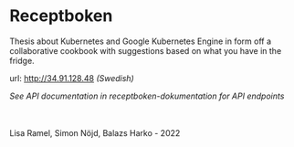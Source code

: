 # Receptboken
Thesis about Kubernetes and Google Kubernetes Engine in form off a collaborative cookbook with suggestions based on what you have in the fridge.

url: http://34.91.128.48 *(Swedish)*

*See API documentation in receptboken-dokumentation for API endpoints*

<br>
<br>
Lisa Ramel, Simon Nöjd, Balazs Harko - 2022
